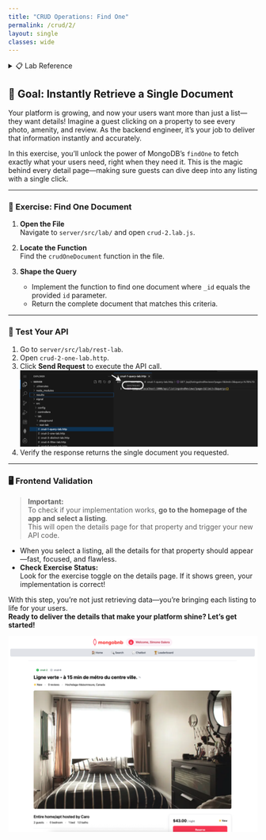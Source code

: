 ```yaml
---
title: "CRUD Operations: Find One"
permalink: /crud/2/
layout: single
classes: wide
---
```


<details>
<summary>📋 Lab Reference</summary>
<p><strong>Associated Lab File:</strong> <code>crud-2.lab.js</code></p>
</details>

## 🚀 Goal: Instantly Retrieve a Single Document

Your platform is growing, and now your users want more than just a list—they want details! Imagine a guest clicking on a property to see every photo, amenity, and review. As the backend engineer, it’s your job to deliver that information instantly and accurately.

In this exercise, you’ll unlock the power of MongoDB’s `findOne` to fetch exactly what your users need, right when they need it. This is the magic behind every detail page—making sure guests can dive deep into any listing with a single click.

---

### 🧩 Exercise: Find One Document

1. **Open the File**  
   Navigate to `server/src/lab/` and open `crud-2.lab.js`.

2. **Locate the Function**  
   Find the `crudOneDocument` function in the file.

3. **Shape the Query**  
   - Implement the function to find one document where `_id` equals the provided `id` parameter.
   - Return the complete document that matches this criteria.

---

### 🚦 Test Your API

1. Go to `server/src/lab/rest-lab`.
2. Open `crud-2-one-lab.http`.
3. Click **Send Request** to execute the API call.
![test-rest-lab](../../assets/images/test-rest-lab.png)
4. Verify the response returns the single document you requested.

---

### 🖥️ Frontend Validation

> **Important:**  
> To check if your implementation works, **go to the homepage of the app and select a listing**.  
> This will open the details page for that property and trigger your new API code.

- When you select a listing, all the details for that property should appear—fast, focused, and flawless.
- **Check Exercise Status:**  
  Look for the exercise toggle on the details page. If it shows green, your implementation is correct!

With this step, you’re not just retrieving data—you’re bringing each listing to life for your users.  
**Ready to deliver the details that make your platform shine? Let’s get started!**

![crud-2-lab](../../assets/images/crud-2-lab.png)
